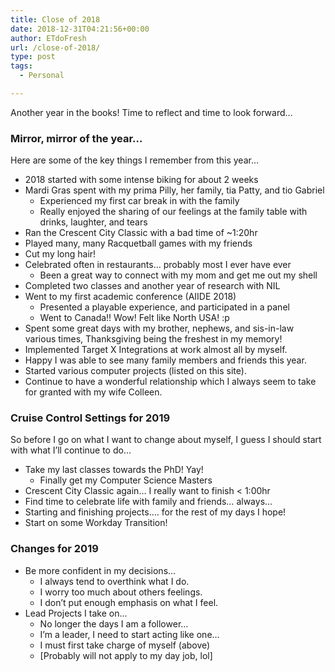 ```yaml
---
title: Close of 2018
date: 2018-12-31T04:21:56+00:00
author: ETdoFresh
url: /close-of-2018/
type: post
tags:
  - Personal

---
```

Another year in the books! Time to reflect and time to look forward&#8230;

### Mirror, mirror of the year&#8230;

Here are some of the key things I remember from this year&#8230;

  * 2018 started with some intense biking for about 2 weeks
  * Mardi Gras spent with my prima Pilly, her family, tia Patty, and tio Gabriel
      * Experienced my first car break in with the family
      * Really enjoyed the sharing of our feelings at the family table with drinks, laughter, and tears
  * Ran the Crescent City Classic with a bad time of ~1:20hr
  * Played many, many Racquetball games with my friends
  * Cut my long hair!
  * Celebrated often in restaurants&#8230; probably most I ever have ever
      * Been a great way to connect with my mom and get me out my shell
  * Completed two classes and another year of research with NIL
  * Went to my first academic conference (AIIDE 2018)
      * Presented a playable experience, and participated in a panel
      * Went to Canada!! Wow! Felt like North USA! :p
  * Spent some great days with my brother, nephews, and sis-in-law various times, Thanksgiving being the freshest in my memory!
  * Implemented Target X Integrations at work almost all by myself.
  * Happy I was able to see many family members and friends this year.
  * Started various computer projects (listed on this site).
  * Continue to have a wonderful relationship which I always seem to take for granted with my wife Colleen.

### Cruise Control Settings for 2019

So before I go on what I want to change about myself, I guess I should start with what I&#8217;ll continue to do&#8230;

  * Take my last classes towards the PhD! Yay!
      * Finally get my Computer Science Masters
  * Crescent City Classic again&#8230; I really want to finish < 1:00hr
  * Find time to celebrate life with family and friends&#8230; always&#8230;
  * Starting and finishing projects&#8230;. for the rest of my days I hope!
  * Start on some Workday Transition!

### Changes for 2019

  * Be more confident in my decisions&#8230;
      * I always tend to overthink what I do.
      * I worry too much about others feelings.
      * I don&#8217;t put enough emphasis on what I feel.
  * Lead Projects I take on&#8230;
      * No longer the days I am a follower&#8230;
      * I&#8217;m a leader, I need to start acting like one&#8230;
      * I must first take charge of myself (above)
      * [Probably will not apply to my day job, lol]